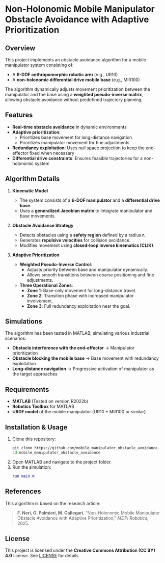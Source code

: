 # Non-Holonomic Mobile Manipulator Obstacle Avoidance with Adaptive Prioritization

## Overview
This project implements an obstacle avoidance algorithm for a mobile manipulator system consisting of:
- A **6-DOF anthropomorphic robotic arm** (e.g., UR10)
- A **non-holonomic differential drive mobile base** (e.g., MiR100)

The algorithm dynamically adjusts movement prioritization between the manipulator and the base using a **weighted pseudo-inverse matrix**, allowing obstacle avoidance without predefined trajectory planning.

## Features
- **Real-time obstacle avoidance** in dynamic environments
- **Adaptive prioritization**:
  - Prioritizes base movement for long-distance navigation
  - Prioritizes manipulator movement for fine adjustments
- **Redundancy exploitation**: Uses null space projection to keep the end-effector fixed when necessary
- **Differential drive constraints**: Ensures feasible trajectories for a non-holonomic system

## Algorithm Details
1. **Kinematic Model**
   - The system consists of a **6-DOF manipulator** and a **differential drive base**.
   - Uses a **generalized Jacobian matrix** to integrate manipulator and base movements.

2. **Obstacle Avoidance Strategy**
   - Detects obstacles using a **safety region** defined by a radius **r**.
   - Generates **repulsive velocities** for collision avoidance.
   - Modifies movement using **closed-loop inverse kinematics (CLIK)**.

3. **Adaptive Prioritization**
   - **Weighted Pseudo-Inverse Control**:
     - Adjusts priority between base and manipulator dynamically.
     - Allows smooth transitions between coarse positioning and fine adjustments.
   - **Three Operational Zones**:
     - **Zone 1**: Base-only movement for long-distance travel.
     - **Zone 2**: Transition phase with increased manipulator involvement.
     - **Zone 3**: Full redundancy exploitation near the goal.

## Simulations
The algorithm has been tested in MATLAB, simulating various industrial scenarios:
- **Obstacle interference with the end-effector** → Manipulator prioritization
- **Obstacle blocking the mobile base** → Base movement with redundancy exploitation
- **Long-distance navigation** → Progressive activation of manipulator as the target approaches

## Requirements
- **MATLAB** (Tested on version R2022b)
- **Robotics Toolbox** for MATLAB
- **URDF model** of the mobile manipulator (UR10 + MiR100 or similar)

## Installation & Usage
1. Clone this repository:
   ```bash
   git clone https://github.com/mobile_manipulator_obstacle_avoidance.git
   cd mobile_manipulator_obstacle_avoidance
   ```
2. Open MATLAB and navigate to the project folder.
3. Run the simulation:
   ```matlab
   run main.m
   ```
   
## References
This algorithm is based on the research article:
> **F. Neri, G. Palmieri, M. Callegari**, "Non-Holonomic Mobile Manipulator Obstacle Avoidance with Adaptive Prioritization," *MDPI Robotics*, 2025.

## License
This project is licensed under the **Creative Commons Attribution (CC BY) 4.0** license. See [LICENSE](LICENSE) for details.

